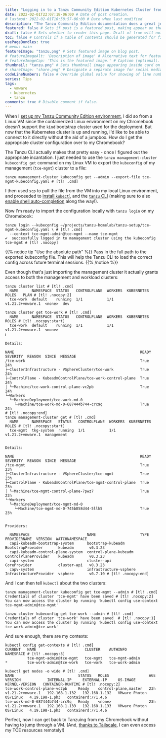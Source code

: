 ```yaml
---
title: "Logging in to a Tanzu Community Edition Kubernetes Cluster from a new device" # Title of the blog post.
date: 2022-02-01T22:07:18-06:00 # Date of post creation.
# lastmod: 2022-02-01T10:58:57-06:00 # Date when last modified
description: "The Tanzu Community Edition documentation does a great job of explaining how to authenticate to a newly-deployed cluster at the tail end of the installation steps, but how do you log in from another system once it's set up?" # Description used for search engine.
featured: false # Sets if post is a featured post, making appear on the home page side bar.
draft: false # Sets whether to render this page. Draft of true will not be rendered.
toc: false # Controls if a table of contents should be generated for first-level links automatically.
usePageBundles: true
# menu: main
featureImage: "tanzu.png" # Sets featured image on blog post.
# featureImageAlt: 'Description of image' # Alternative text for featured image.
# featureImageCap: 'This is the featured image.' # Caption (optional).
thumbnail: "tanzu.png" # Sets thumbnail image appearing inside card on homepage.
# shareImage: "share.png" # Designate a separate image for social media sharing.
codeLineNumbers: false # Override global value for showing of line numbers within code block.
series: Tips
tags:
  - vmware
  - kubernetes
  - tanzu
comments: true # Disable comment if false.
---
```

When I [set up my Tanzu Community Edition environment](/tanzu-community-edition-k8s-homelab/), I did so from a Linux VM since the containerized Linux environment on my Chromebook doesn't support the `kind` bootstrap cluster used for the deployment. But now that the Kubernetes cluster is up and running, I'd like to be able to connect to it directly without the aid of a jumpbox. How do I get the appropriate cluster configuration over to my Chromebook?

The Tanzu CLI actually makes that pretty easy - once I figured out the appropriate incantation. I just needed to use the `tanzu management-cluster kubeconfig get` command on my Linux VM to export the `kubeconfig` of my management (`tce-mgmt`) cluster to a file:
```shell
tanzu management-cluster kubeconfig get --admin --export-file tce-mgmt-kubeconfig.yaml # [tl! .cmd]
```

I then used `scp` to pull the file from the VM into my local Linux environment, and proceeded to [install `kubectl`](/tanzu-community-edition-k8s-homelab/#kubectl-binary) and the [`tanzu` CLI](/tanzu-community-edition-k8s-homelab/#tanzu-cli) (making sure to also [enable shell auto-completion](/enable-tanzu-cli-auto-completion-bash-zsh/) along the way!).

Now I'm ready to import the configuration locally with `tanzu login` on my Chromebook:

```shell
tanzu login --kubeconfig ~/projects/tanzu-homelab/tanzu-setup/tce-mgmt-kubeconfig.yaml \ # [tl! .cmd]
  --context tce-mgmt-admin@tce-mgmt --name tce-mgmt
✔  successfully logged in to management cluster using the kubeconfig tce-mgmt # [tl! .nocopy]
```

{{% notice tip "Use the absolute path" %}}
Pass in the full path to the exported kubeconfig file. This will help the Tanzu CLI to load the correct config across future terminal sessions.
{{% /notice %}}

Even though that's just importing the management cluster it actually grants access to both the management and workload clusters:
```shell
tanzu cluster list # [tl! .cmd]
  NAME      NAMESPACE  STATUS   CONTROLPLANE  WORKERS  KUBERNETES        ROLES   PLAN # [tl! .nocopy:2]
  tce-work  default    running  1/1           1/1      v1.21.2+vmware.1  <none>  dev

tanzu cluster get tce-work # [tl! .cmd]
  NAME      NAMESPACE  STATUS   CONTROLPLANE  WORKERS  KUBERNETES        ROLES # [tl! .nocopy:start]
  tce-work  default    running  1/1           1/1      v1.21.2+vmware.1  <none>
ℹ

Details:

NAME                                                         READY  SEVERITY  REASON  SINCE  MESSAGE
/tce-work                                                    True                     24h
├─ClusterInfrastructure - VSphereCluster/tce-work            True                     24h
├─ControlPlane - KubeadmControlPlane/tce-work-control-plane  True                     24h
│ └─Machine/tce-work-control-plane-vc2pb                     True                     24h
└─Workers
  └─MachineDeployment/tce-work-md-0
    └─Machine/tce-work-md-0-687444b744-crc9q                 True                     24h
# [tl! .nocopy:end]
tanzu management-cluster get # [tl! .cmd]
  NAME      NAMESPACE   STATUS   CONTROLPLANE  WORKERS  KUBERNETES        ROLES # [tl! .nocopy:start]
  tce-mgmt  tkg-system  running  1/1           1/1      v1.21.2+vmware.1  management


Details:

NAME                                                         READY  SEVERITY  REASON  SINCE  MESSAGE
/tce-mgmt                                                    True                     23h
├─ClusterInfrastructure - VSphereCluster/tce-mgmt            True                     23h
├─ControlPlane - KubeadmControlPlane/tce-mgmt-control-plane  True                     23h
│ └─Machine/tce-mgmt-control-plane-7pwz7                     True                     23h
└─Workers
  └─MachineDeployment/tce-mgmt-md-0
    └─Machine/tce-mgmt-md-0-745b858d44-5llk5                 True                     23h


Providers:

  NAMESPACE                          NAME                    TYPE                    PROVIDERNAME  VERSION  WATCHNAMESPACE
  capi-kubeadm-bootstrap-system      bootstrap-kubeadm       BootstrapProvider       kubeadm       v0.3.23
  capi-kubeadm-control-plane-system  control-plane-kubeadm   ControlPlaneProvider    kubeadm       v0.3.23
  capi-system                        cluster-api             CoreProvider            cluster-api   v0.3.23
  capv-system                        infrastructure-vsphere  InfrastructureProvider  vsphere       v0.7.10 # [tl! .nocopy:end]
```

And I can then tell `kubectl` about the two clusters:
```shell
tanzu management-cluster kubeconfig get tce-mgmt --admin # [tl! .cmd]
Credentials of cluster 'tce-mgmt' have been saved # [tl! .nocopy:2]
You can now access the cluster by running 'kubectl config use-context tce-mgmt-admin@tce-mgmt'

tanzu cluster kubeconfig get tce-work --admin # [tl! .cmd]
Credentials of cluster 'tce-work' have been saved  # [tl! .nocopy:1]
You can now access the cluster by running 'kubectl config use-context tce-work-admin@tce-work'
```

And sure enough, there are my contexts:
```shell
kubectl config get-contexts # [tl! .cmd]
CURRENT   NAME                      CLUSTER    AUTHINFO         NAMESPACE # [tl! .nocopy:3]
          tce-mgmt-admin@tce-mgmt   tce-mgmt   tce-mgmt-admin
*         tce-work-admin@tce-work   tce-work   tce-work-admin

kubectl get nodes -o wide # [tl! .cmd]
NAME                             STATUS   ROLES                  AGE   VERSION            INTERNAL-IP     EXTERNAL-IP     OS-IMAGE                 KERNEL-VERSION   CONTAINER-RUNTIME # [tl! .nocopy:2]
tce-work-control-plane-vc2pb     Ready    control-plane,master   23h   v1.21.2+vmware.1   192.168.1.132   192.168.1.132   VMware Photon OS/Linux   4.19.198-1.ph3   containerd://1.4.6
tce-work-md-0-687444b744-crc9q   Ready    <none>                 23h   v1.21.2+vmware.1   192.168.1.133   192.168.1.133   VMware Photon OS/Linux   4.19.198-1.ph3   containerd://1.4.6
```

Perfect, now I can get back to Tanzuing from my Chromebook without having to jump through a VM. (And, [thanks to Tailscale](/secure-networking-made-simple-with-tailscale/), I can even access my TCE resources remotely!)
